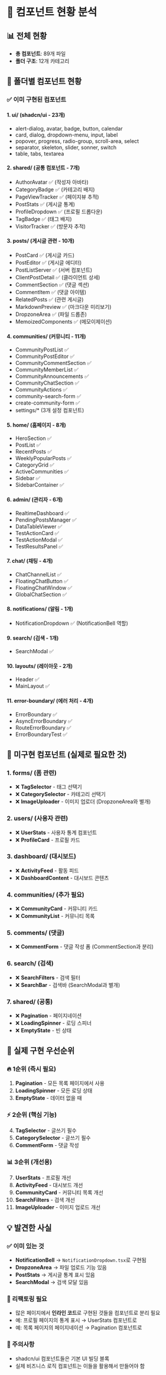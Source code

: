 # 🧩 컴포넌트 현황 분석

## 📊 전체 현황
- **총 컴포넌트**: 89개 파일
- **폴더 구조**: 12개 카테고리

## 📁 폴더별 컴포넌트 현황

### ✅ 이미 구현된 컴포넌트

#### 1. **ui/** (shadcn/ui - 23개)
- alert-dialog, avatar, badge, button, calendar
- card, dialog, dropdown-menu, input, label
- popover, progress, radio-group, scroll-area, select
- separator, skeleton, slider, sonner, switch
- table, tabs, textarea

#### 2. **shared/** (공통 컴포넌트 - 7개)
- AuthorAvatar ✅ (작성자 아바타)
- CategoryBadge ✅ (카테고리 배지)
- PageViewTracker ✅ (페이지뷰 추적)
- PostStats ✅ (게시글 통계)
- ProfileDropdown ✅ (프로필 드롭다운)
- TagBadge ✅ (태그 배지)
- VisitorTracker ✅ (방문자 추적)

#### 3. **posts/** (게시글 관련 - 10개)
- PostCard ✅ (게시글 카드)
- PostEditor ✅ (게시글 에디터)
- PostListServer ✅ (서버 컴포넌트)
- ClientPostDetail ✅ (클라이언트 상세)
- CommentSection ✅ (댓글 섹션)
- CommentItem ✅ (댓글 아이템)
- RelatedPosts ✅ (관련 게시글)
- MarkdownPreview ✅ (마크다운 미리보기)
- DropzoneArea ✅ (파일 드롭존)
- MemoizedComponents ✅ (메모이제이션)

#### 4. **communities/** (커뮤니티 - 11개)
- CommunityPostList ✅
- CommunityPostEditor ✅
- CommunityCommentSection ✅
- CommunityMemberList ✅
- CommunityAnnouncements ✅
- CommunityChatSection ✅
- CommunityActions ✅
- community-search-form ✅
- create-community-form ✅
- settings/* (3개 설정 컴포넌트)

#### 5. **home/** (홈페이지 - 8개)
- HeroSection ✅
- PostList ✅
- RecentPosts ✅
- WeeklyPopularPosts ✅
- CategoryGrid ✅
- ActiveCommunities ✅
- Sidebar ✅
- SidebarContainer ✅

#### 6. **admin/** (관리자 - 6개)
- RealtimeDashboard ✅
- PendingPostsManager ✅
- DataTableViewer ✅
- TestActionCard ✅
- TestActionModal ✅
- TestResultsPanel ✅

#### 7. **chat/** (채팅 - 4개)
- ChatChannelList ✅
- FloatingChatButton ✅
- FloatingChatWindow ✅
- GlobalChatSection ✅

#### 8. **notifications/** (알림 - 1개)
- NotificationDropdown ✅ (NotificationBell 역할)

#### 9. **search/** (검색 - 1개)
- SearchModal ✅

#### 10. **layouts/** (레이아웃 - 2개)
- Header ✅
- MainLayout ✅

#### 11. **error-boundary/** (에러 처리 - 4개)
- ErrorBoundary ✅
- AsyncErrorBoundary ✅
- RouteErrorBoundary ✅
- ErrorBoundaryTest ✅

## 🔴 미구현 컴포넌트 (실제로 필요한 것)

### 1. **forms/** (폼 관련)
- ❌ **TagSelector** - 태그 선택기
- ❌ **CategorySelector** - 카테고리 선택기
- ❌ **ImageUploader** - 이미지 업로더 (DropzoneArea와 별개)

### 2. **users/** (사용자 관련)
- ❌ **UserStats** - 사용자 통계 컴포넌트
- ❌ **ProfileCard** - 프로필 카드

### 3. **dashboard/** (대시보드)
- ❌ **ActivityFeed** - 활동 피드
- ❌ **DashboardContent** - 대시보드 콘텐츠

### 4. **communities/** (추가 필요)
- ❌ **CommunityCard** - 커뮤니티 카드
- ❌ **CommunityList** - 커뮤니티 목록

### 5. **comments/** (댓글)
- ❌ **CommentForm** - 댓글 작성 폼 (CommentSection과 분리)

### 6. **search/** (검색)
- ❌ **SearchFilters** - 검색 필터
- ❌ **SearchBar** - 검색바 (SearchModal과 별개)

### 7. **shared/** (공통)
- ❌ **Pagination** - 페이지네이션
- ❌ **LoadingSpinner** - 로딩 스피너
- ❌ **EmptyState** - 빈 상태

## 📝 실제 구현 우선순위

### 🔥 1순위 (즉시 필요)
1. **Pagination** - 모든 목록 페이지에서 사용
2. **LoadingSpinner** - 모든 로딩 상태
3. **EmptyState** - 데이터 없을 때

### ⚡ 2순위 (핵심 기능)
4. **TagSelector** - 글쓰기 필수
5. **CategorySelector** - 글쓰기 필수
6. **CommentForm** - 댓글 작성

### 📊 3순위 (개선용)
7. **UserStats** - 프로필 개선
8. **ActivityFeed** - 대시보드 개선
9. **CommunityCard** - 커뮤니티 목록 개선
10. **SearchFilters** - 검색 개선
11. **ImageUploader** - 이미지 업로드 개선

## 💡 발견한 사실

### ✅ 이미 있는 것
- **NotificationBell** → `NotificationDropdown.tsx`로 구현됨
- **DropzoneArea** → 파일 업로드 기능 있음
- **PostStats** → 게시글 통계 표시 있음
- **SearchModal** → 검색 모달 있음

### 🔄 리팩토링 필요
- 많은 페이지에서 **인라인 코드**로 구현된 것들을 컴포넌트로 분리 필요
- 예: 프로필 페이지의 통계 표시 → UserStats 컴포넌트로
- 예: 목록 페이지의 페이지네이션 → Pagination 컴포넌트로

### 📌 주의사항
- shadcn/ui 컴포넌트들은 기본 UI 빌딩 블록
- 실제 비즈니스 로직 컴포넌트는 이들을 활용해서 만들어야 함
